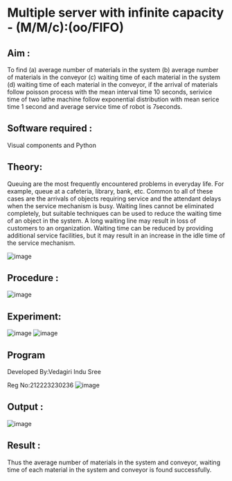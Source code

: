 # Multiple server with infinite capacity - (M/M/c):(oo/FIFO)
## Aim :
To find (a) average number of materials in the system (b) average number of materials in the conveyor (c) waiting time of each material in the system (d) waiting time of each material in the conveyor, if the arrival  of materials follow poisson process with the mean interval time 10 seconds, serivice time of two lathe machine follow exponential distribution with mean serice time 1 second and average service time of robot is 7seconds.

## Software required :
Visual components and Python

## Theory:
Queuing are the most frequently encountered problems in everyday life. For example, queue at a cafeteria, library, bank, etc. Common to all of these cases are the arrivals of objects requiring service and the attendant delays when the service mechanism is busy. Waiting lines cannot be eliminated completely, but suitable techniques can be used to reduce the waiting time of an object in the system. A long waiting line may result in loss of customers to an organization. Waiting time can be reduced by providing additional service facilities, but it may result in an increase in the idle time of the service mechanism.

![image](https://user-images.githubusercontent.com/103921593/203238035-1c8109bc-cbf2-4c77-baea-c5b682a752ef.png)

## Procedure :

![image](https://user-images.githubusercontent.com/103921593/203238265-176740b0-eae2-4772-90be-5449869ac9b0.png)


## Experiment:
![image](https://github.com/vedagiriindusree/Muttiple-capacity-with-infinite-capacity/assets/149366776/42995153-d8fd-478d-9e1e-3cb2d0cd2670)
![image](https://github.com/vedagiriindusree/Muttiple-capacity-with-infinite-capacity/assets/149366776/cc74aa3b-cb11-46f8-b92e-066ffb1c2049)

## Program
Developed By:Vedagiri Indu Sree

Reg No:212223230236
![image](https://github.com/vedagiriindusree/Muttiple-capacity-with-infinite-capacity/assets/149366776/838867da-3461-4608-bfb0-181d0a443ed4)

## Output :
![image](https://github.com/vedagiriindusree/Muttiple-capacity-with-infinite-capacity/assets/149366776/941b9a29-cfaf-4e36-90ed-8527bdf053eb)

## Result : 
Thus the average number of materials in the system and conveyor, waiting time of each material in the system and conveyor is found successfully.


